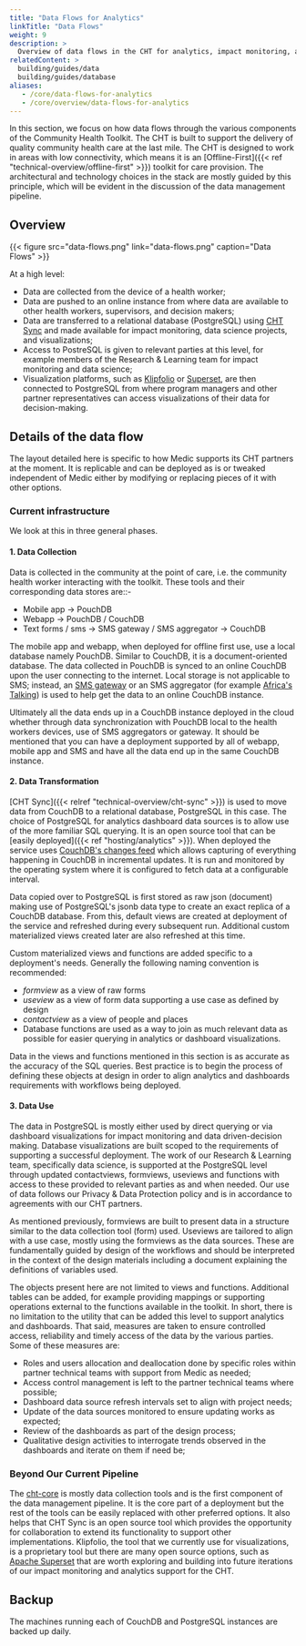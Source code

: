 ```yaml
---
title: "Data Flows for Analytics"
linkTitle: "Data Flows"
weight: 9
description: >
  Overview of data flows in the CHT for analytics, impact monitoring, and data science
relatedContent: >
  building/guides/data
  building/guides/database
aliases:
   - /core/data-flows-for-analytics
   - /core/overview/data-flows-for-analytics
---
```


In this section, we focus on how data flows through the various components of the Community Health Toolkit. The CHT is built to support the delivery of quality community health care at the last mile. The CHT is designed to work in areas with low connectivity, which means it is an [Offline-First]({{< ref "technical-overview/offline-first" >}}) toolkit for care provision. The architectural and technology choices in the stack are mostly guided by this principle, which will be evident in the discussion of the data management pipeline.

## Overview

{{< figure src="data-flows.png" link="data-flows.png" caption="Data Flows" >}}

At a high level:

- Data are collected from the device of a health worker;
- Data are pushed to an online instance from where data are available to other health workers, supervisors, and decision makers;
- Data are transferred to a relational database (PostgreSQL) using [CHT Sync](https://github.com/medic/cht-sync) and made available for impact monitoring, data science projects, and visualizations;
- Access to PostreSQL is given to relevant parties at this level, for example members of the Research & Learning team for impact monitoring and data science;
- Visualization platforms, such as [Klipfolio](https://www.klipfolio.com/) or [Superset](https://superset.apache.org/), are then connected to PostgreSQL from where program managers and other partner representatives can access visualizations of their data for decision-making.


## Details of the data flow

The layout detailed here is specific to how Medic supports its CHT partners at the moment. It is replicable and can be deployed as is or tweaked independent of Medic either by modifying or replacing pieces of it with other options.

### Current infrastructure

We look at this in three general phases.

#### 1. Data Collection

Data is collected in the community at the point of care, i.e. the community health worker interacting with the toolkit. These tools and their corresponding data stores are::-

- Mobile app -> PouchDB
- Webapp -> PouchDB / CouchDB
- Text forms / sms -> SMS gateway / SMS aggregator -> CouchDB

The mobile app and webapp, when deployed for offline first use, use a local database namely PouchDB. Similar to CouchDB, it is a document-oriented database. The data collected in PouchDB is synced to an online CouchDB upon the user connecting to the internet. Local storage is not applicable to SMS; instead, an [SMS gateway](https://github.com/medic/cht-gateway) or an SMS aggregator (for example [Africa's Talking](https://africastalking.com)) is used to help get the data to an online CouchDB instance.

Ultimately all the data ends up in a CouchDB instance deployed in the cloud whether through data synchronization with PouchDB local to the health workers devices, use of SMS aggregators or gateway. It should be mentioned that you can have a deployment supported by all of webapp, mobile app and SMS and have all the data end up in the same CouchDB instance.

#### 2. Data Transformation

[CHT Sync]({{< relref "technical-overview/cht-sync" >}}) is used to move data from CouchDB to a relational database, PostgreSQL in this case. The choice of PostgreSQL for analytics dashboard data sources is to allow use of the more familiar SQL querying. It is an open source tool that can be [easily deployed]({{< ref "hosting/analytics" >}}). When deployed the service uses [CouchDB's changes feed](https://docs.couchdb.org/en/stable/api/database/changes.html) which allows capturing of everything happening in CouchDB in incremental updates. It is run and monitored by the operating system where it is configured to fetch data at a configurable interval.

Data copied over to PostgreSQL is first stored as raw json (document) making use of PostgreSQL's jsonb data type to create an exact replica of a CouchDB database. From this, default views are created at deployment of the service and refreshed during every subsequent run. Additional custom materialized views created later are also refreshed at this time.

Custom materialized views and functions are added specific to a deployment's needs. Generally the following naming convention is recommended:

- _formview_ as a view of raw forms
- _useview_ as a view of form data supporting a use case as defined by design
- _contactview_ as a view of people and places
- Database functions are used as a way to join as much relevant data as possible for easier querying in analytics or dashboard visualizations.

Data in the views and functions mentioned in this section is as accurate as the accuracy of the SQL queries. Best practice is to begin the process of defining these objects at design in order to align analytics and dashboards requirements with workflows being deployed.

#### 3. Data Use

The data in PostgreSQL is mostly either used by direct querying or via dashboard visualizations for impact monitoring and data driven-decision making. Database visualizations are built scoped to the requirements of supporting a successful deployment. The work of our Research & Learning team, specifically data science, is supported at the PostgreSQL level through updated contactviews, formviews, useviews and functions with access to these provided to relevant parties as and when needed. Our use of data follows our Privacy & Data Protection policy and is in accordance to agreements with our CHT partners.

As mentioned previously, formviews are built to present data in a structure similar to the data collection tool (form) used. Useviews are tailored to align with a use case, mostly using the formviews as the data sources. These are fundamentally guided by design of the workflows and should be interpreted in the context of the design materials including a document explaining the definitions of variables used.

The objects present here are not limited to views and functions. Additional tables can be added, for example providing mappings or supporting operations external to the functions available in the toolkit. In short, there is no limitation to the utility that can be added this level to support analytics and dashboards. That said, measures are taken to ensure controlled access, reliability and timely access of the data by the various parties. Some of these measures are:


- Roles and users allocation and deallocation done by specific roles within partner technical teams with support from Medic as needed;
- Access control management is left to the partner technical teams where possible;
- Dashboard data source refresh intervals set to align with project needs;
- Update of the data sources monitored to ensure updating works as expected;
- Review of the dashboards as part of the design process;
- Qualitative design activities to interrogate trends observed in the dashboards and iterate on them if need be;

### Beyond Our Current Pipeline

The [cht-core](https://github.com/medic/cht-core) is mostly data collection tools and is the first component of the data management pipeline. It is the core part of a deployment but the rest of the tools can be easily replaced with other preferred options. It also helps that CHT Sync is an open source tool which provides the opportunity for collaboration to extend its functionality to support other implementations. Klipfolio, the tool that we currently use for visualizations, is a proprietary tool but there are many open source options, such as [Apache Superset](https://superset.incubator.apache.org/) that are worth exploring and building into future iterations of our impact monitoring and analytics support for the CHT.

## Backup

The machines running each of CouchDB and PostgreSQL instances are backed up daily.
